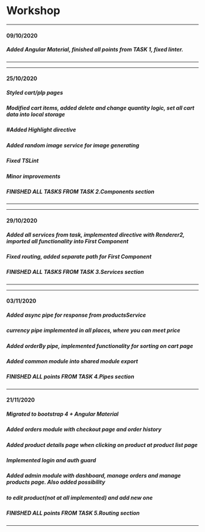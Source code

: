 # Workshop
-------------------------------------------------------------------------------------------------------------------------------
#### 09/10/2020

##### Added Angular Material, finished all points from TASK 1, fixed linter.
-------------------------------------------------------------------------------------------------------------------------------

-------------------------------------------------------------------------------------------------------------------------------
#### 25/10/2020

##### Styled cart/plp pages
##### Modified cart items, added delete and change quantity logic, set all cart data into local storage
##### #Added Highlight directive
##### Added random image service for image generating
##### Fixed TSLint
##### Minor improvements
##### FINISHED ALL TASKS FROM TASK 2.Components section
-------------------------------------------------------------------------------------------------------------------------------

-------------------------------------------------------------------------------------------------------------------------------
#### 29/10/2020

##### Added all services from task, implemented directive with Renderer2, imported all functionality into First Component
##### Fixed routing, added separate path for First Component
##### FINISHED ALL TASKS FROM TASK 3.Services section
-------------------------------------------------------------------------------------------------------------------------------

-------------------------------------------------------------------------------------------------------------------------------
#### 03/11/2020

##### Added async pipe for response from productsService
##### currency pipe implemented in all places, where you can meet price
##### Added orderBy pipe, implemented functionality for sorting on cart page
##### Added common module into shared module export
##### FINISHED ALL points FROM TASK 4.Pipes section
-------------------------------------------------------------------------------------------------------------------------------
#### 21/11/2020

##### Migrated to bootstrap 4 + Angular Material
##### Added orders module with checkout page and order history
##### Added product details page when clicking on product at product list page
##### Implemented login and auth guard
##### Added admin module with dashboard, manage orders and manage products page. Also added possibility
##### to edit product(not at all implemented) and add new one
##### FINISHED ALL points FROM TASK 5.Routing section
-------------------------------------------------------------------------------------------------------------------------------